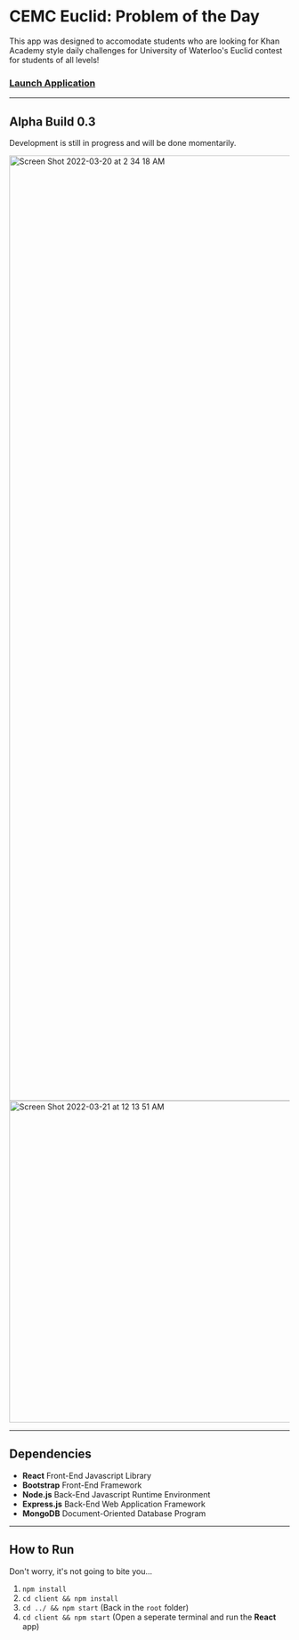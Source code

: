 # CEMC Euclid: Problem of the Day

This app was designed to accomodate students who are looking for Khan Academy style daily challenges for University of Waterloo's Euclid contest for students of all levels!

### [Launch Application](https://cemc-euclid-problem-of-the-day.herokuapp.com)

---

## Alpha Build 0.3

Development is still in progress and will be done momentarily.

<img width="1699" alt="Screen Shot 2022-03-20 at 2 34 18 AM" src="https://user-images.githubusercontent.com/35755386/159151169-c05979fc-0243-448d-8fc6-82a51168a12b.png">

<img width="578" alt="Screen Shot 2022-03-21 at 12 13 51 AM" src="https://user-images.githubusercontent.com/35755386/159204564-7f7dceb1-676a-4527-9358-29241317632e.png">

---

## Dependencies

- **React** Front-End Javascript Library
- **Bootstrap** Front-End Framework
- **Node.js** Back-End Javascript Runtime Environment
- **Express.js** Back-End Web Application Framework
- **MongoDB** Document-Oriented Database Program

---


## How to Run

Don't worry, it's not going to bite you...

1. ```npm install```
3. ```cd client && npm install```
4. ```cd ../ && npm start``` (Back in the ```root``` folder)
5. ```cd client && npm start``` (Open a seperate terminal and run the **React** app)
